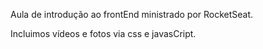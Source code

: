 Aula de introdução ao frontEnd ministrado por RocketSeat. 

Incluimos vídeos e fotos via css e javasCript.